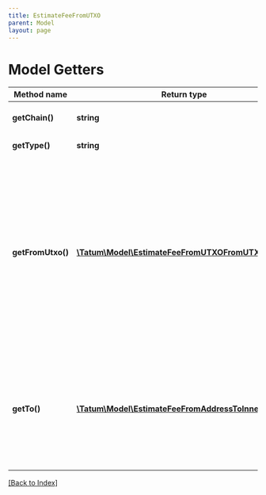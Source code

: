 ```yaml
---
title: EstimateFeeFromUTXO
parent: Model
layout: page
---
```


# Model Getters

Method name | Return type | Description | Notes
------------ | ------------- | ------------- | -------------
**getChain()** | **string** | Blockchain to estimate fee for. |
**getType()** | **string** | Type of transaction |
**getFromUtxo()** | [**\Tatum\Model\EstimateFeeFromUTXOFromUTXOInner[]**](EstimateFeeFromUTXOFromUTXOInner.md) | Array of transaction hashes, index of UTXO in it and corresponding private keys. Use this option if you want to calculate amount to send manually. Either fromUTXO or fromAddress must be present. |
**getTo()** | [**\Tatum\Model\EstimateFeeFromAddressToInner[]**](EstimateFeeFromAddressToInner.md) | Array of addresses and values to send bitcoins to. Values must be set in BTC. Difference between from and to is transaction fee. |

[[Back to Index]](../index.md)
